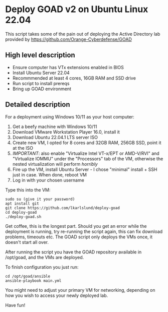 # Deploy GOAD v2 on Ubuntu Linux 22.04

This script takes some of the pain out of deploying the Active Directory lab provided by https://github.com/Orange-Cyberdefense/GOAD

## High level description
- Ensure computer has VTx extensions enabled in BIOS
- Install Ubuntu Server 22.04
- Recommmended at least 4 cores, 16GB RAM and SSD drive
- Run script to install prereqs
- Bring up GOAD environment

## Detailed description
For a deployment using Windows 10/11 as your host computer:

1) Get a beefy machine with Windows 10/11
2) Download VMware Workstation Player 16.0, install it
3) Download Ubuntu 22.04.1 LTS server ISO
4) Create new VM, I opted for 8 cores and 32GB RAM, 256GB SSD, point it at the ISO
5) *IMPORTANT*: also enable "Virtualize Intel VT-x/EPT or AMD-V/RVI" and "Virtualize IOMMU" under the "Processors" tab of the VM, otherwise the nested virtualization will perform *horribly*
6) Fire up the VM, install Ubuntu Server - I chose "minimal" install + SSH just in case. When done, reboot VM
7) Log in with your chosen username

Type this into the VM:

```
sudo su (give it your password)
apt install git
git clone https://github.com/lkarlslund/deploy-goad
cd deploy-goad
./deploy-goad.sh
```

Get coffee, this is the longest part. Should you get an error while the deployment is running, try re-running the script again, this can fix download problems, timeouts etc. The GOAD script only deploys the VMs once, it doesn't start all over.

After running the script you have the GOAD repository available in /opt/goad, and the VMs are deployed.

To finish configuration you just run:
```
cd /opt/goad/ansible
ansible-playbook main.yml
```

You might need to adjust your primary VM for networking, depending on how you wish to access your newly deployed lab.

Have fun!
